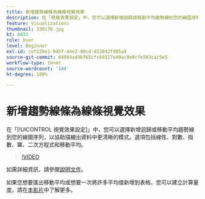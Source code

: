```yaml
---
title: 新增趨勢線條為線條視覺效果
description: 在「視覺效果設定」中，您可以選擇新增迴歸或移動平均趨勢線到您的線圖序列，以協助描繪出資料中更清晰的模式。選項包括線性、對數、指數、冪、二次方程式和移動平均。
feature: Visualizations
thumbnail: 330176.jpg
kt: 6833
role: User
level: Beginner
exl-id: cef228e1-945f-44e2-80cd-d22842fd05a4
source-git-commit: 84984ad9bf65cfc69117e40ac0e0cfe503cac5e5
workflow-type: tm+mt
source-wordcount: '144'
ht-degree: 100%

---
```


# 新增趨勢線條為線條視覺效果

在「[!UICONTROL 視覺效果設定]」中，您可以選擇新增迴歸或移動平均趨勢線到您的線圖序列，以協助描繪出資料中更清晰的模式。選項包括線性、對數、指數、冪、二次方程式和移動平均。

>[!VIDEO](https://video.tv.adobe.com/v/330176/?quality=12&learn=on)

如需詳細資訊，請參閱[說明文件](https://experienceleague.adobe.com/docs/analytics/analyze/analysis-workspace/visualizations/line.html?lang=zh-Hant#analysis-workspace)。

如果您想要匯出移動平均或想要一次將許多平均值新增到表格，您可以建立計算量度。請在[本影片](https://experienceleague.adobe.com/docs/analytics-learn/tutorials/analysis-workspace/visualizations/using-the-cumulative-average-function-to-apply-metric-smoothing.html?lang=zh-Hant#analysis-workspace)中了解更多。
